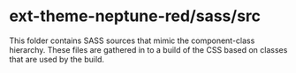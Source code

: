 # ext-theme-neptune-red/sass/src

This folder contains SASS sources that mimic the component-class hierarchy. These files
are gathered in to a build of the CSS based on classes that are used by the build.
